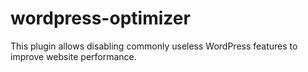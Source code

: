 # wordpress-optimizer
This plugin allows disabling commonly useless WordPress features to improve website performance.
